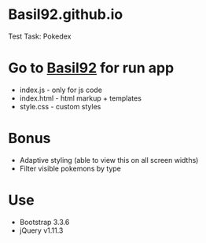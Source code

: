 # Basil92.github.io
Test Task: Pokedex

# Go to [Basil92](http://basil92.github.io/) for run app
* index.js - only for js code
* index.html - html markup + templates
* style.css - custom styles

# Bonus
* Adaptive styling (able to view this on all screen widths)
* Filter visible pokemons by type

# Use
* Bootstrap 3.3.6
* jQuery v1.11.3

